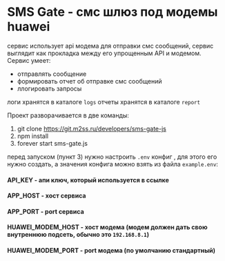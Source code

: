 # SMS Gate - смс шлюз под модемы huawei

сервис использует api модема для отправки смс сообщений, сервис выглядит как прокладка между его упрощенным API и модемом. Сервис умеет:
- отправлять сообщение
- формировать отчет об отправке смс сообщений
- ллогировать запросы

логи хранятся в каталоге `logs`
отчеты хранятся в каталоге `report`

Проект разворачивается в две команды:
1) git clone https://git.m2ss.ru/developers/sms-gate-js
2) npm install
3) forever start sms-gate.js

перед запуском (пункт 3) нужно настроить `.env` конфиг , для этого его нужно создать, а значения конфига можно взять из файла `example.env`:

#### API_KEY - апи ключ, который используется в ссылке

#### APP_HOST - хост сервиса
#### APP_PORT - port сервиса

#### HUAWEI_MODEM_HOST - хост модема (модем должен дать свою внутреннюю подсеть, обычно это `192.168.8.1`)
#### HUAWEI_MODEM_PORT - port модема (по умолчанию стандартный)